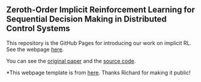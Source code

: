 ## <b>Zeroth-Order Implicit Reinforcement Learning for Sequential Decision Making in Distributed Control Systems</b>

This repository is the GitHub Pages for introducing our work on implicit RL. See the webpage [here](https://realzyzhang.github.io/ZO-iRL/). 

You can see the [original paper](http://www.jinming.tech/papers/ZO-iRL.pdf) and the [source code](https://github.com/QasimWani/ZO-iRL). 

*This webpage template is from [here](https://richzhang.github.io/webpage-template). Thanks Richard for making it public!
